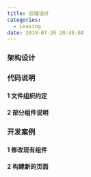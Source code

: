 ```yaml
---
title: 后端设计
categories:
  - Leasing
date: 2019-07-26 20:45:04
---
```




### 架构设计

### 代码说明

#### 1 文件组织约定

#### 2 部分组件说明



### 开发案例

#### 1 修改现有组件

#### 2 构建新的页面